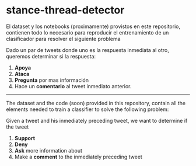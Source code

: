 # stance-thread-detector

El dataset y los notebooks (proximamente) provistos en este repositorio, contienen todo lo necesario para reproducir el entrenamiento de un clasificador para resolver el siguiente problema

Dado un par de tweets donde uno es la respuesta inmediata al otro, queremos determinar si la respuesta:
1. **Apoya**
2. **Ataca**
3. **Pregunta** por mas información
4. Hace un **comentario** 
al tweet inmediato anterior.

---

The dataset and the code (soon) provided in this repository, contain all the elements needed to train a classifier to solve the following problem:


Given a tweet and his inmediately preceding tweet, we want to determine if the tweet
1. **Support**
2. **Deny**
3. **Ask** more information about
4. Make a **comment** to 
the inmediately preceding tweet



